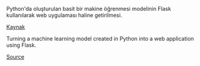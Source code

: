 
Python'da oluşturulan basit bir makine öğrenmesi modelinin Flask kullanılarak web uygulaması haline getirilmesi. 


[Kaynak](https://xcitech.github.io/tutorials/heroku_tutorial/)


Turning a machine learning model created in Python into a web application using Flask.

[Source](https://xcitech.github.io/tutorials/heroku_tutorial)
